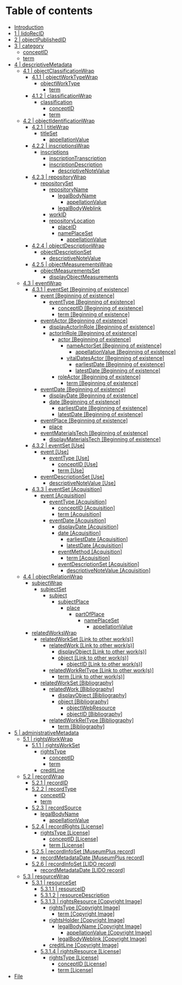 # Table of contents

* [Introduction](README.md)
* [1 \| lidoRecID](lidorecid.md)
* [2 \| objectPublishedID](objectpublishedid.md)
* [3 \| category](category/README.md)
  * [conceptID](category/conceptid.md)
  * [term](category/term.md)
* [4 \| descriptiveMetadata](descriptivemetadata/README.md)
  * [4.1 \| objectClassificationWrap](descriptivemetadata/objectclassificationwrap/README.md)
    * [4.1.1 \| objectWorkTypeWrap](descriptivemetadata/objectclassificationwrap/objectworktypewrap/README.md)
      * [objectWorkType](descriptivemetadata/objectclassificationwrap/objectworktypewrap/objectworktype/README.md)
        * [term](descriptivemetadata/objectclassificationwrap/objectworktypewrap/objectworktype/term-1.md)
    * [4.1.2 \| classificationWrap](descriptivemetadata/objectclassificationwrap/classificationwrap/README.md)
      * [classification](descriptivemetadata/objectclassificationwrap/classificationwrap/classification/README.md)
        * [conceptID](descriptivemetadata/objectclassificationwrap/classificationwrap/classification/conceptid.md)
        * [term](descriptivemetadata/objectclassificationwrap/classificationwrap/classification/term-2.md)
  * [4.2 \| objectIdentificationWrap](descriptivemetadata/objectidentificationwrap/README.md)
    * [4.2.1 \| titleWrap](descriptivemetadata/objectidentificationwrap/titlewrap/README.md)
      * [titleSet](descriptivemetadata/objectidentificationwrap/titlewrap/titleset/README.md)
        * [appellationValue](descriptivemetadata/objectidentificationwrap/titlewrap/titleset/appellationvalue.md)
    * [4.2.2 \| inscriptionsWrap](descriptivemetadata/objectidentificationwrap/4.2.2-or-inscriptionswrap/README.md)
      * [inscriptions](descriptivemetadata/objectidentificationwrap/4.2.2-or-inscriptionswrap/inscriptions/README.md)
        * [inscriptionTranscription](descriptivemetadata/objectidentificationwrap/4.2.2-or-inscriptionswrap/inscriptions/inscriptiontranscription.md)
        * [inscriptionDescription](descriptivemetadata/objectidentificationwrap/4.2.2-or-inscriptionswrap/inscriptions/inscriptiondescription/README.md)
          * [descriptiveNoteValue](descriptivemetadata/objectidentificationwrap/4.2.2-or-inscriptionswrap/inscriptions/inscriptiondescription/descriptivenotevalue.md)
    * [4.2.3 \| repositoryWrap](descriptivemetadata/objectidentificationwrap/repositorywrap/README.md)
      * [repositorySet](descriptivemetadata/objectidentificationwrap/repositorywrap/repositoryset/README.md)
        * [repositoryName](descriptivemetadata/objectidentificationwrap/repositorywrap/repositoryset/repositoryname/README.md)
          * [legalBodyName](descriptivemetadata/objectidentificationwrap/repositorywrap/repositoryset/repositoryname/legalbodyname/README.md)
            * [appellationValue](descriptivemetadata/objectidentificationwrap/repositorywrap/repositoryset/repositoryname/legalbodyname/appellationvalue-1.md)
          * [legalBodyWeblink](descriptivemetadata/objectidentificationwrap/repositorywrap/repositoryset/repositoryname/legalbodyweblink.md)
        * [workID](descriptivemetadata/objectidentificationwrap/repositorywrap/repositoryset/workid.md)
        * [repositoryLocation](descriptivemetadata/objectidentificationwrap/repositorywrap/repositoryset/repositorylocation/README.md)
          * [placeID](descriptivemetadata/objectidentificationwrap/repositorywrap/repositoryset/repositorylocation/placeid.md)
          * [namePlaceSet](descriptivemetadata/objectidentificationwrap/repositorywrap/repositoryset/repositorylocation/nameplaceset/README.md)
            * [appellationValue](descriptivemetadata/objectidentificationwrap/repositorywrap/repositoryset/repositorylocation/nameplaceset/appellationvalue-2.md)
    * [4.2.4 \| objectDescriptionWrap](descriptivemetadata/objectidentificationwrap/objectdescriptionwrap/README.md)
      * [objectDescriptionSet](descriptivemetadata/objectidentificationwrap/objectdescriptionwrap/objectdescriptionset/README.md)
        * [descriptiveNoteValue](descriptivemetadata/objectidentificationwrap/objectdescriptionwrap/objectdescriptionset/descriptivenotevalue.md)
    * [4.2.5 \| objectMeasurementsWrap](descriptivemetadata/objectidentificationwrap/objectmeasurementswrap/README.md)
      * [objectMeasurementsSet](descriptivemetadata/objectidentificationwrap/objectmeasurementswrap/objectmeasurementsset/README.md)
        * [displayObjectMeasurements](descriptivemetadata/objectidentificationwrap/objectmeasurementswrap/objectmeasurementsset/displayobjectmeasurements.md)
  * [4.3 \| eventWrap](descriptivemetadata/eventwrap/README.md)
    * [4.3.1 \| eventSet \[Beginning of existence\]](descriptivemetadata/eventwrap/eventset-beginning-of-existence/README.md)
      * [event \[Beginning of existence\]](descriptivemetadata/eventwrap/eventset-beginning-of-existence/event-beginning-of-existence/README.md)
        * [eventType \[Beginning of existence\]](descriptivemetadata/eventwrap/eventset-beginning-of-existence/event-beginning-of-existence/eventtype-beginning-of-existence/README.md)
          * [conceptID \[Beginning of existence\]](descriptivemetadata/eventwrap/eventset-beginning-of-existence/event-beginning-of-existence/eventtype-beginning-of-existence/conceptid-beginning-of-existence.md)
          * [term \[Beginning of existence\]](descriptivemetadata/eventwrap/eventset-beginning-of-existence/event-beginning-of-existence/eventtype-beginning-of-existence/term-beginning-of-existence.md)
      * [eventActor \[Beginning of existence\]](descriptivemetadata/eventwrap/eventset-beginning-of-existence/eventactor-beginning-of-existence/README.md)
        * [displayActorInRole \[Beginning of existence\]](descriptivemetadata/eventwrap/eventset-beginning-of-existence/eventactor-beginning-of-existence/displayactorinrole-beginning-of-existence.md)
        * [actorInRole \[Beginning of existence\]](descriptivemetadata/eventwrap/eventset-beginning-of-existence/eventactor-beginning-of-existence/actorinrole-beginning-of-existence/README.md)
          * [actor \[Beginning of existence\]](descriptivemetadata/eventwrap/eventset-beginning-of-existence/eventactor-beginning-of-existence/actorinrole-beginning-of-existence/actor-beginning-of-existence/README.md)
            * [nameActorSet \[Beginning of existence\]](descriptivemetadata/eventwrap/eventset-beginning-of-existence/eventactor-beginning-of-existence/actorinrole-beginning-of-existence/actor-beginning-of-existence/nameactorset-beginning-of-existence/README.md)
              * [appellationValue \[Beginning of existence\]](descriptivemetadata/eventwrap/eventset-beginning-of-existence/eventactor-beginning-of-existence/actorinrole-beginning-of-existence/actor-beginning-of-existence/nameactorset-beginning-of-existence/appellationvalue-beginning-of-existence.md)
            * [vitalDatesActor \[Beginning of existence\]](descriptivemetadata/eventwrap/eventset-beginning-of-existence/eventactor-beginning-of-existence/actorinrole-beginning-of-existence/actor-beginning-of-existence/vitaldatesactor-beginning-of-existence/README.md)
              * [earliestDate \[Beginning of existence\]](descriptivemetadata/eventwrap/eventset-beginning-of-existence/eventactor-beginning-of-existence/actorinrole-beginning-of-existence/actor-beginning-of-existence/vitaldatesactor-beginning-of-existence/earliestdate-beginning-of-existence.md)
              * [latestDate \[Beginning of existence\]](descriptivemetadata/eventwrap/eventset-beginning-of-existence/eventactor-beginning-of-existence/actorinrole-beginning-of-existence/actor-beginning-of-existence/vitaldatesactor-beginning-of-existence/latestdate-beginning-of-existence.md)
          * [roleActor \[Beginning of existence\]](descriptivemetadata/eventwrap/eventset-beginning-of-existence/eventactor-beginning-of-existence/actorinrole-beginning-of-existence/roleactor-beginning-of-existence/README.md)
            * [term \[Beginning of existence\]](descriptivemetadata/eventwrap/eventset-beginning-of-existence/eventactor-beginning-of-existence/actorinrole-beginning-of-existence/roleactor-beginning-of-existence/term-beginning-of-existence.md)
      * [eventDate \[Beginning of existence\]](descriptivemetadata/eventwrap/eventset-beginning-of-existence/eventdate-beginning-of-existence/README.md)
        * [displayDate \[Beginning of existence\]](descriptivemetadata/eventwrap/eventset-beginning-of-existence/eventdate-beginning-of-existence/displaydate-beginning-of-existence.md)
        * [date \[Beginning of existence\]](descriptivemetadata/eventwrap/eventset-beginning-of-existence/eventdate-beginning-of-existence/date-beginning-of-existence/README.md)
          * [earliestDate \[Beginning of existence\]](descriptivemetadata/eventwrap/eventset-beginning-of-existence/eventdate-beginning-of-existence/date-beginning-of-existence/earliestdate-beginning-of-existence.md)
          * [latestDate \[Beginning of existence\]](descriptivemetadata/eventwrap/eventset-beginning-of-existence/eventdate-beginning-of-existence/date-beginning-of-existence/latestdate-beginning-of-existence.md)
      * [eventPlace \[Beginning of existence\]](descriptivemetadata/eventwrap/eventset-beginning-of-existence/eventplace-beginning-of-existence/README.md)
        * [place](descriptivemetadata/eventwrap/eventset-beginning-of-existence/eventplace-beginning-of-existence/place.md)
      * [eventMaterialsTech \[Beginning of existence\]](descriptivemetadata/eventwrap/eventset-beginning-of-existence/eventmaterialstech-beginning-of-existence/README.md)
        * [displayMaterialsTech \[Beginning of existence\]](descriptivemetadata/eventwrap/eventset-beginning-of-existence/eventmaterialstech-beginning-of-existence/displaymaterialstech-beginning-of-existence.md)
    * [4.3.2 \| eventSet \[Use\]](descriptivemetadata/eventwrap/eventset-use/README.md)
      * [event \[Use\]](descriptivemetadata/eventwrap/eventset-use/event-use/README.md)
        * [eventType \[Use\]](descriptivemetadata/eventwrap/eventset-use/event-use/eventtype-use/README.md)
          * [conceptID  \[Use\]](descriptivemetadata/eventwrap/eventset-use/event-use/eventtype-use/conceptid-use.md)
          * [term  \[Use\]](descriptivemetadata/eventwrap/eventset-use/event-use/eventtype-use/term-use.md)
      * [eventDescriptionSet \[Use\]](descriptivemetadata/eventwrap/eventset-use/eventdescriptionset-use/README.md)
        * [descriptiveNoteValue \[Use\]](descriptivemetadata/eventwrap/eventset-use/eventdescriptionset-use/descriptivenotevalue-use.md)
    * [4.3.3 \| eventSet \[Acquisition\]](descriptivemetadata/eventwrap/eventset-acquisition/README.md)
      * [event \[Acquisition\]](descriptivemetadata/eventwrap/eventset-acquisition/event-acquisition/README.md)
        * [eventType \[Acquisition\]](descriptivemetadata/eventwrap/eventset-acquisition/event-acquisition/eventtype-acquisition/README.md)
          * [conceptID  \[Acquisition\]](descriptivemetadata/eventwrap/eventset-acquisition/event-acquisition/eventtype-acquisition/conceptid-acquisition.md)
          * [term \[Acquisition\]](descriptivemetadata/eventwrap/eventset-acquisition/event-acquisition/eventtype-acquisition/term-acquisition.md)
        * [eventDate \[Acquisition\]](descriptivemetadata/eventwrap/eventset-acquisition/event-acquisition/eventdate-acquisition/README.md)
          * [displayDate \[Acquisition\]](descriptivemetadata/eventwrap/eventset-acquisition/event-acquisition/eventdate-acquisition/displaydate-acquisition.md)
          * [date \[Acquisition\]](descriptivemetadata/eventwrap/eventset-acquisition/event-acquisition/eventdate-acquisition/date-acquisition/README.md)
            * [earliestDate \[Acquisition\]](descriptivemetadata/eventwrap/eventset-acquisition/event-acquisition/eventdate-acquisition/date-acquisition/earliestdate-acquisition.md)
            * [latestDate \[Acquisition\]](descriptivemetadata/eventwrap/eventset-acquisition/event-acquisition/eventdate-acquisition/date-acquisition/latestdate-acquisition.md)
          * [eventMethod \[Acquisition\]](descriptivemetadata/eventwrap/eventset-acquisition/event-acquisition/eventdate-acquisition/eventmethod-acquisition/README.md)
            * [term \[Acquisition\]](descriptivemetadata/eventwrap/eventset-acquisition/event-acquisition/eventdate-acquisition/eventmethod-acquisition/term-acquisition.md)
          * [eventDescriptionSet \[Acquisition\]](descriptivemetadata/eventwrap/eventset-acquisition/event-acquisition/eventdate-acquisition/eventdescriptionset-acquisition/README.md)
            * [descriptiveNoteValue \[Acquisition\]](descriptivemetadata/eventwrap/eventset-acquisition/event-acquisition/eventdate-acquisition/eventdescriptionset-acquisition/descriptivenotevalue-1.md)
  * [4.4 \| objectRelationWrap](descriptivemetadata/objectrelationwrap/README.md)
    * [subjectWrap](descriptivemetadata/objectrelationwrap/subjectwrap/README.md)
      * [subjectSet](descriptivemetadata/objectrelationwrap/subjectwrap/subjectset/README.md)
        * [subject](descriptivemetadata/objectrelationwrap/subjectwrap/subjectset/subject/README.md)
          * [subjectPlace](descriptivemetadata/objectrelationwrap/subjectwrap/subjectset/subject/subjectplace/README.md)
            * [place](descriptivemetadata/objectrelationwrap/subjectwrap/subjectset/subject/subjectplace/place/README.md)
              * [partOfPlace](descriptivemetadata/objectrelationwrap/subjectwrap/subjectset/subject/subjectplace/place/partofplace/README.md)
                * [namePlaceSet](descriptivemetadata/objectrelationwrap/subjectwrap/subjectset/subject/subjectplace/place/partofplace/nameplaceset/README.md)
                  * [appellationValue](descriptivemetadata/objectrelationwrap/subjectwrap/subjectset/subject/subjectplace/place/partofplace/nameplaceset/appellationvalue.md)
    * [relatedWorksWrap](descriptivemetadata/objectrelationwrap/relatedworkswrap/README.md)
      * [relatedWorkSet \[Link to other work\(s\)\]](descriptivemetadata/objectrelationwrap/relatedworkswrap/relatedworkset-link-to-other-work-s/README.md)
        * [relatedWork \[Link to other work\(s\)\]](descriptivemetadata/objectrelationwrap/relatedworkswrap/relatedworkset-link-to-other-work-s/relatedwork-link-to-other-work-s/README.md)
          * [displayObject \[Link to other work\(s\)\]](descriptivemetadata/objectrelationwrap/relatedworkswrap/relatedworkset-link-to-other-work-s/relatedwork-link-to-other-work-s/displayobject-link-to-other-work-s.md)
          * [object \[Link to other work\(s\)\]](descriptivemetadata/objectrelationwrap/relatedworkswrap/relatedworkset-link-to-other-work-s/relatedwork-link-to-other-work-s/object-link-to-other-work-s/README.md)
            * [objectID \[Link to other work\(s\)\]](descriptivemetadata/objectrelationwrap/relatedworkswrap/relatedworkset-link-to-other-work-s/relatedwork-link-to-other-work-s/object-link-to-other-work-s/objectid-link-to-other-work-s.md)
        * [relatedWorkRelType \[Link to other work\(s\)\]](descriptivemetadata/objectrelationwrap/relatedworkswrap/relatedworkset-link-to-other-work-s/relatedworkreltype-link-to-other-work-s/README.md)
          * [term \[Link to other work\(s\)\]](descriptivemetadata/objectrelationwrap/relatedworkswrap/relatedworkset-link-to-other-work-s/relatedworkreltype-link-to-other-work-s/term-link-to-other-work-s.md)
      * [relatedWorkSet \[Bibliography\]](descriptivemetadata/objectrelationwrap/relatedworkswrap/relatedworkset-bibliography/README.md)
        * [relatedWork \[Bibliography\]](descriptivemetadata/objectrelationwrap/relatedworkswrap/relatedworkset-bibliography/relatedwork-bibliography/README.md)
          * [displayObject \[Bibliography\]](descriptivemetadata/objectrelationwrap/relatedworkswrap/relatedworkset-bibliography/relatedwork-bibliography/displayobject-bibliography.md)
          * [object \[Bibliography\]](descriptivemetadata/objectrelationwrap/relatedworkswrap/relatedworkset-bibliography/relatedwork-bibliography/object-bibliography/README.md)
            * [objectWebResource](descriptivemetadata/objectrelationwrap/relatedworkswrap/relatedworkset-bibliography/relatedwork-bibliography/object-bibliography/objectwebresource.md)
            * [objectID \[Bibliography\]](descriptivemetadata/objectrelationwrap/relatedworkswrap/relatedworkset-bibliography/relatedwork-bibliography/object-bibliography/objectid-bibliography.md)
        * [relatedWorkRelType \[Bibliography\]](descriptivemetadata/objectrelationwrap/relatedworkswrap/relatedworkset-bibliography/relatedworkreltype-bibliography/README.md)
          * [term \[Bibliography\]](descriptivemetadata/objectrelationwrap/relatedworkswrap/relatedworkset-bibliography/relatedworkreltype-bibliography/term-bibliography.md)
* [5 \| administrativeMetadata](administrativemetadata/README.md)
  * [5.1 \| rightsWorkWrap](administrativemetadata/rightsworkwrap/README.md)
    * [5.1.1 \| rightsWorkSet](administrativemetadata/rightsworkwrap/rightsworkset/README.md)
      * [rightsType](administrativemetadata/rightsworkwrap/rightsworkset/rightstype/README.md)
        * [conceptID](administrativemetadata/rightsworkwrap/rightsworkset/rightstype/conceptid.md)
        * [term](administrativemetadata/rightsworkwrap/rightsworkset/rightstype/term.md)
      * [creditLine](administrativemetadata/rightsworkwrap/rightsworkset/creditline.md)
  * [5.2 \| recordWrap](administrativemetadata/recordwrap/README.md)
    * [5.2.1 \| recordID](administrativemetadata/recordwrap/conceptid-1.md)
    * [5.2.2 \| recordType](administrativemetadata/recordwrap/recordtype/README.md)
      * [conceptID](administrativemetadata/recordwrap/recordtype/conceptid.md)
      * [term](administrativemetadata/recordwrap/recordtype/term-3.md)
    * [5.2.3 \| recordSource](administrativemetadata/recordwrap/recordsource/README.md)
      * [legalBodyName](administrativemetadata/recordwrap/recordsource/legalbodyname-1/README.md)
        * [appellationValue](administrativemetadata/recordwrap/recordsource/legalbodyname-1/appellationvalue-3.md)
    * [5.2.4 \| recordRights \[License\]](administrativemetadata/recordwrap/recordrights-verwertungsrecht/README.md)
      * [rightsType \[License\]](administrativemetadata/recordwrap/recordrights-verwertungsrecht/rightstype-verwertungsrecht/README.md)
        * [conceptID \[License\]](administrativemetadata/recordwrap/recordrights-verwertungsrecht/rightstype-verwertungsrecht/conceptid-license.md)
        * [term \[License\]](administrativemetadata/recordwrap/recordrights-verwertungsrecht/rightstype-verwertungsrecht/term-verwertungsrecht.md)
    * [5.2.5 \| recordInfoSet \[MuseumPlus record\]](administrativemetadata/recordwrap/recordinfoset-source-record/README.md)
      * [recordMetadataDate \[MuseumPlus record\]](administrativemetadata/recordwrap/recordinfoset-source-record/recordmetadatadate-source-record.md)
    * [5.2.6 \| recordInfoSet \[LIDO record\]](administrativemetadata/recordwrap/recordinfoset-lido-record/README.md)
      * [recordMetadataDate \[LIDO record\]](administrativemetadata/recordwrap/recordinfoset-lido-record/recordmetadatadate-lido-record.md)
  * [5.3 \| resourceWrap](administrativemetadata/resourcewrap/README.md)
    * [5.3.1 \| resourceSet](administrativemetadata/resourcewrap/resourceset/README.md)
      * [5.3.1.1 \| resourceID](administrativemetadata/resourcewrap/resourceset/resourceid.md)
      * [5.3.1.2 \| resourceDescription](administrativemetadata/resourcewrap/resourceset/resourcedescription.md)
      * [5.3.1.3 \| rightsResource \[Copyright Image\]](administrativemetadata/resourcewrap/resourceset/rightsresource-urheberrecht/README.md)
        * [rightsType \[Copyright Image\]](administrativemetadata/resourcewrap/resourceset/rightsresource-urheberrecht/rightstype-urheberrecht/README.md)
          * [term \[Copyright Image\]](administrativemetadata/resourcewrap/resourceset/rightsresource-urheberrecht/rightstype-urheberrecht/term-urheberrecht.md)
        * [rightsHolder \[Copyright Image\]](administrativemetadata/resourcewrap/resourceset/rightsresource-urheberrecht/rightsholder-urheberrecht-1/README.md)
          * [legalBodyName \[Copyright Image\]](administrativemetadata/resourcewrap/resourceset/rightsresource-urheberrecht/rightsholder-urheberrecht-1/legalbodyname-urheberrecht/README.md)
            * [appellationValue \[Copyright Image\]](administrativemetadata/resourcewrap/resourceset/rightsresource-urheberrecht/rightsholder-urheberrecht-1/legalbodyname-urheberrecht/appellationvalue-urheberrecht.md)
          * [legalBodyWeblink \[Copyright Image\]](administrativemetadata/resourcewrap/resourceset/rightsresource-urheberrecht/rightsholder-urheberrecht-1/legalbodyweblink-copyright-image.md)
        * [creditLine \[Copyright Image\]](administrativemetadata/resourcewrap/resourceset/rightsresource-urheberrecht/creditline-copyright.md)
      * [5.3.1.4 \| rightsResource \[License\]](administrativemetadata/resourcewrap/resourceset/rightsresource-verwertungsrecht/README.md)
        * [rightsType \[License\]](administrativemetadata/resourcewrap/resourceset/rightsresource-verwertungsrecht/rightstype-verwertungsrecht-1/README.md)
          * [conceptID \[License\]](administrativemetadata/resourcewrap/resourceset/rightsresource-verwertungsrecht/rightstype-verwertungsrecht-1/conceptid-license.md)
          * [term \[License\]](administrativemetadata/resourcewrap/resourceset/rightsresource-verwertungsrecht/rightstype-verwertungsrecht-1/term-verwertungsrecht-1.md)
* [File](file.md)

